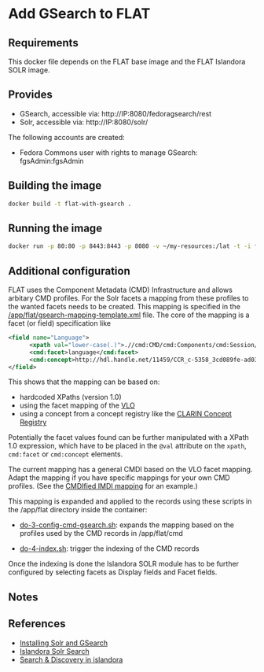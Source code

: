 Add GSearch to FLAT
===================

## Requirements ##
This docker file depends on the FLAT base image and the FLAT Islandora SOLR image.

## Provides ##
 * GSearch, accessible via: http://IP:8080/fedoragsearch/rest
 * Solr, accessible via: http://IP:8080/solr/

The following accounts are created: 

 * Fedora Commons user with rights to manage GSearch: fgsAdmin:fgsAdmin

## Building the image ##
```sh
docker build -t flat-with-gsearch .
```

## Running the image ##
```sh
docker run -p 80:80 -p 8443:8443 -p 8080 -v ~/my-resources:/lat -t -i flat-with-gsearch
```

## Additional configuration ##

FLAT uses the Component Metadata (CMD) Infrastructure and allows arbitary CMD profiles. For the Solr facets a mapping from these profiles to the wanted facets needs to be created.
This mapping is specified in the [/app/flat/gsearch-mapping-template.xml](flat/scripts/gsearch-mapping-template.xml) file. The core of the mapping is a facet (or field) specification like

```xml
<field name="Language">
      <xpath val="lower-case(.)">.//cmd:CMD/cmd:Components/cmd:Session/cmd:MDGroup/cmd:Content/cmd:Content_Languages/cmd:Content_Language/cmd:Name</xpath>
      <cmd:facet>language</cmd:facet>
      <cmd:concept>http://hdl.handle.net/11459/CCR_c-5358_3cd089fe-ad03-6181-b20c-635ea41ed818</cmd:concept>
</field>
```

This shows that the mapping can be based on:
 * hardcoded XPaths (version 1.0)
 * using the facet mapping of the [VLO](http://vlo.clarin.eu/) 
 * using a concept from a concept registry like the [CLARIN Concept Registry](http://www.clarin.eu/conceptregistry)
 
Potentially the facet values found can be further manipulated with a XPath 1.0 expression, which have to be placed in the `@val` attribute on the `xpath`, `cmd:facet` or `cmd:concept` elements.

The current mapping has a general CMDI based on the VLO facet mapping. Adapt the mapping if you have
specific mappings for your own CMD profiles. (See the [CMDIfied IMDI mapping](../add-imdi-gsearch-to-flat/flat/scripts/gsearch-mapping-template.xml) for an example.)
 
This mapping is expanded and applied to the records using these scripts in the /app/flat directory inside the container:
 
- [do-3-config-cmd-gsearch.sh](flat/scripts/do-3-config-cmd-gsearch.sh): expands the mapping based on the profiles used by the CMD records in /app/flat/cmd

- [do-4-index.sh](flat/scripts/do-4-index.sh): trigger the indexing of the CMD records

Once the indexing is done the Islandora SOLR module has to be further configured by selecting facets as Display fields and Facet fields.

## Notes ##

## References ##

- [Installing Solr and GSearch](https://wiki.duraspace.org/display/ISLANDORA715/Installing+Solr+and+GSearch)
- [Islandora Solr Search](https://wiki.duraspace.org/display/ISLANDORA715/Islandora+Solr+Search)
- [Search & Discovery in islandora](https://wiki.duraspace.org/pages/viewpage.action?pageId=64326523)
